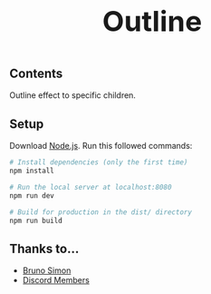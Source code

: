 # <p style="text-align: center; font-size: 50px">Outline</p>

## Contents
Outline effect to specific children.

## Setup
Download [Node.js](https://nodejs.org/en/download/).
Run this followed commands:

``` bash
# Install dependencies (only the first time)
npm install

# Run the local server at localhost:8080
npm run dev

# Build for production in the dist/ directory
npm run build
```

## Thanks to...
* [Bruno Simon](https://threejs-journey.com/)
* [Discord Members](https://discord.gg/56GBJwAnUS)

